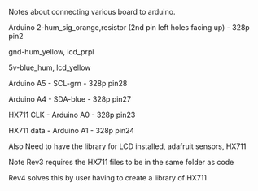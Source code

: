 Notes about connecting various board to arduino.

Arduino 2-hum_sig_orange,resistor (2nd pin left holes facing up) - 328p pin2

gnd-hum_yellow, lcd_prpl

5v-blue_hum, lcd_yellow

Arduino A5 - SCL-grn - 328p pin28

Arduino A4 - SDA-blue - 328p pin27

HX711 CLK - Arduino A0 - 328p pin23

HX711 data - Arduino A1 - 328p pin24

Also Need to have the library for LCD installed, adafruit sensors, HX711

Note Rev3 requires the HX711 files to be in the same folder as code

Rev4 solves this by user having to create a library of HX711



